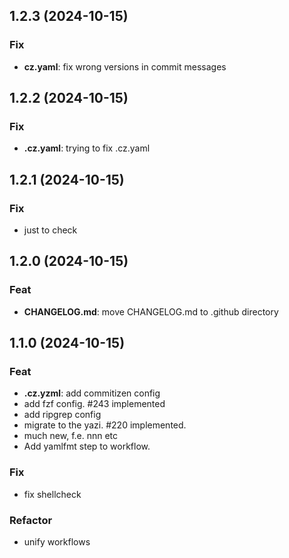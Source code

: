 ## 1.2.3 (2024-10-15)

### Fix

- **cz.yaml**: fix wrong versions in commit messages

## 1.2.2 (2024-10-15)

### Fix

- **.cz.yaml**: trying to fix .cz.yaml

## 1.2.1 (2024-10-15)

### Fix

- just to check

## 1.2.0 (2024-10-15)

### Feat

- **CHANGELOG.md**: move CHANGELOG.md to .github directory

## 1.1.0 (2024-10-15)

### Feat

- **.cz.yzml**: add commitizen config
- add fzf config. #243 implemented
- add ripgrep config
- migrate to the yazi. #220 implemented.
- much new, f.e. nnn etc
- Add yamlfmt step to workflow.

### Fix

- fix shellcheck

### Refactor

- unify workflows
